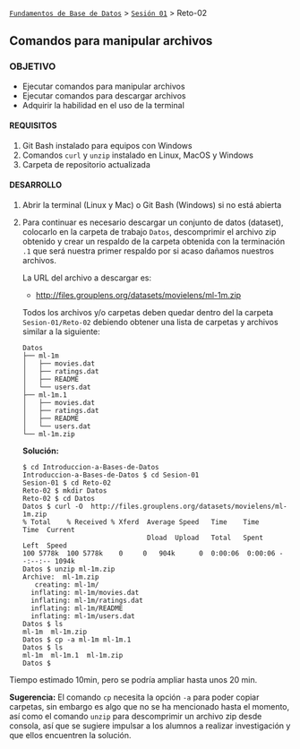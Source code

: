 [`Fundamentos de Base de Datos`](../../Readme.md) > [`Sesión 01`](../Readme.md) > Reto-02
## Comandos para manipular archivos

### OBJETIVO
- Ejecutar comandos para manipular archivos
- Ejecutar comandos para descargar archivos
- Adquirir la habilidad en el uso de la terminal

#### REQUISITOS
1. Git Bash instalado para equipos con Windows
1. Comandos `curl` y `unzip` instalado en Linux, MacOS y Windows
1. Carpeta de repositorio actualizada

#### DESARROLLO
1. Abrir la terminal (Linux y Mac) o Git Bash (Windows) si no está abierta

1. Para continuar es necesario descargar un conjunto de datos (dataset), colocarlo en la carpeta de trabajo `Datos`, descomprimir el archivo zip obtenido y crear un respaldo de la carpeta obtenida con la terminación `.1` que será nuestra primer respaldo por si acaso dañamos nuestros archivos.

   La URL del archivo a descargar es:
     - http://files.grouplens.org/datasets/movielens/ml-1m.zip

   Todos los archivos y/o carpetas deben quedar dentro del la carpeta `Sesion-01/Reto-02` debiendo obtener una lista de carpetas y archivos similar a la siguiente:

   ```console
   Datos
   ├── ml-1m
   │   ├── movies.dat
   │   ├── ratings.dat
   │   ├── README
   │   └── users.dat
   ├── ml-1m.1
   │   ├── movies.dat
   │   ├── ratings.dat
   │   ├── README
   │   └── users.dat
   └── ml-1m.zip
   ```

   __Solución:__
   ```console
   $ cd Introduccion-a-Bases-de-Datos
   Introduccion-a-Bases-de-Datos $ cd Sesion-01
   Sesion-01 $ cd Reto-02
   Reto-02 $ mkdir Datos
   Reto-02 $ cd Datos
   Datos $ curl -O  http://files.grouplens.org/datasets/movielens/ml-1m.zip
   % Total    % Received % Xferd  Average Speed   Time    Time     Time  Current
                                  Dload  Upload   Total   Spent    Left  Speed
   100 5778k  100 5778k    0     0   904k      0  0:00:06  0:00:06 --:--:-- 1094k
   Datos $ unzip ml-1m.zip
   Archive:  ml-1m.zip
      creating: ml-1m/
     inflating: ml-1m/movies.dat        
     inflating: ml-1m/ratings.dat       
     inflating: ml-1m/README            
     inflating: ml-1m/users.dat         
   Datos $ ls
   ml-1m  ml-1m.zip
   Datos $ cp -a ml-1m ml-1m.1
   Datos $ ls
   ml-1m  ml-1m.1  ml-1m.zip
   Datos $
   ```

Tiempo estimado 10min, pero se podría ampliar hasta unos 20 min.

__Sugerencia:__ El comando `cp` necesita la opción `-a` para poder copiar carpetas, sin embargo es algo que no se ha mencionado hasta el momento, así como el comando `unzip` para descomprimir un archivo zip desde consola, así que se sugiere impulsar a los alumnos a realizar investigación y que ellos encuentren la solución.
